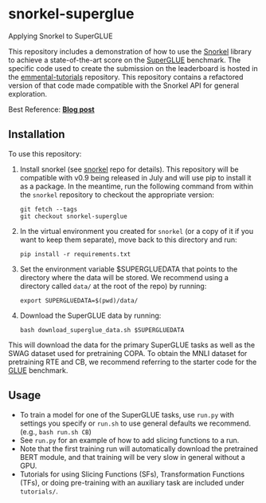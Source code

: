 # snorkel-superglue
Applying Snorkel to SuperGLUE

This repository includes a demonstration of how to use the [Snorkel](https://github.com/HazyResearch/snorkel) library to achieve a state-of-the-art score on the [SuperGLUE](https://super.gluebenchmark.com/) benchmark. 
The specific code used to create the submission on the leaderboard is hosted in the [emmental-tutorials](https://github.com/SenWu/emmental-tutorials/tree/master/superglue) repository. 
This repository contains a refactored version of that code made compatible with the Snorkel API for general exploration.

Best Reference:
**[Blog post](https://hazyresearch.github.io/snorkel/blog/superglue.html)**

## Installation
To use this repository:
1. Install snorkel (see [snorkel](https://github.com/HazyResearch/snorkel) repo for details). This repository will be compatible with v0.9 being released in July and will use pip to install it as a package. In the meantime, run the following command from within the `snorkel` repository to checkout the appropriate version:

    ```
    git fetch --tags
    git checkout snorkel-superglue
    ```

2. In the virtual environment you created for `snorkel` (or a copy of it if you want to keep them separate), move back to this directory and run:

    ```
    pip install -r requirements.txt
    ```

3. Set the environment variable $SUPERGLUEDATA that points to the directory where the data will be stored. We recommend using a directory called `data/` at the root of the repo) by running:

    ```
    export SUPERGLUEDATA=$(pwd)/data/
    ```
   
4. Download the SuperGLUE data by running: 

    ```
    bash download_superglue_data.sh $SUPERGLUEDATA
    ```

This will download the data for the primary SuperGLUE tasks as well as the SWAG dataset used for pretraining COPA.
To obtain the MNLI dataset for pretraining RTE and CB, we recommend referring to the starter code for the [GLUE](https://gluebenchmark.com/) benchmark.

## Usage
- To train a model for one of the SuperGLUE tasks, use `run.py` with settings you specify or `run.sh` to use general defaults we recommend. (e.g., `bash run.sh CB`)
- See `run.py` for an example of how to add slicing functions to a run.
- Note that the first training run will automatically download the pretrained BERT module, and that training will be very slow in general without a GPU.
- Tutorials for using Slicing Functions (SFs), Transformation Functions (TFs), or doing pre-training with an auxiliary task are included under `tutorials/`.
